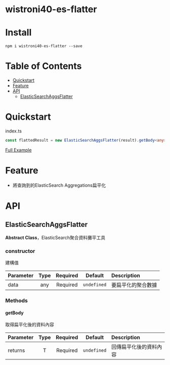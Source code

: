 # wistroni40-es-flatter

# Install

```
npm i wistroni40-es-flatter --save
```

# Table of Contents

- [Quickstart](#quickstart)
- [Feature](#feature)
- [API](#api)
  - [ElasticSearchAggsFlatter](#BnElasticSearchAggsFlatterftTemplate)

# Quickstart

index.ts

```typescript
const flattedResult = new ElasticSearchAggsFlatter(result).getBody<any>();
```

[Full Example](https://github.com/SteveLin100132/wistroni40-es-flatter/blob/master/examples/index.ts)

# Feature

* 將查詢到的ElasticSearch Aggregations扁平化

# API

## **ElasticSearchAggsFlatter**

**Abstract Class**，ElasticSearch聚合資料攤平工具

### constructor

建構值

Parameter | Type | Required | Default | Description
|:-----|:-----:|:-----:|:-----:|:-----|
| data | any | Required | ```undefined``` | 要扁平化的聚合數據 |

### Methods

#### getBody

取得扁平化後的資料內容

Parameter | Type | Required | Default | Description
|:-----|:-----:|:-----:|:-----:|:-----|
| returns | T | Required | ```undefined``` | 回傳扁平化後的資料內容 |
